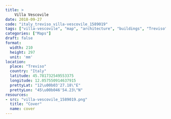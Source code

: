 ```yaml
---
title: > 
    Villa Vescovile
date: 2018-09-27
code: "italy_treviso_villa-vescovile_1589019"
tags: ["villa-vescovile", "map", "architecture", "buildings", "Treviso", "Italy"]
categories: ["Maps"]
draft: false
format:
  width: 210
  height: 297
  unit: 'mm'
location:
  place: "Treviso"
  country: "Italy"
  latitude: 45.781732549553375
  longitude: 12.057550914637915
  prettyLat: "12\u00b03'27.18\"E"
  prettyLon: "45\u00b046'54.23\"N"
resources:
- src: "villa-vescovile_1589019.png"
  title: "Cover"
  name: cover
---
```

